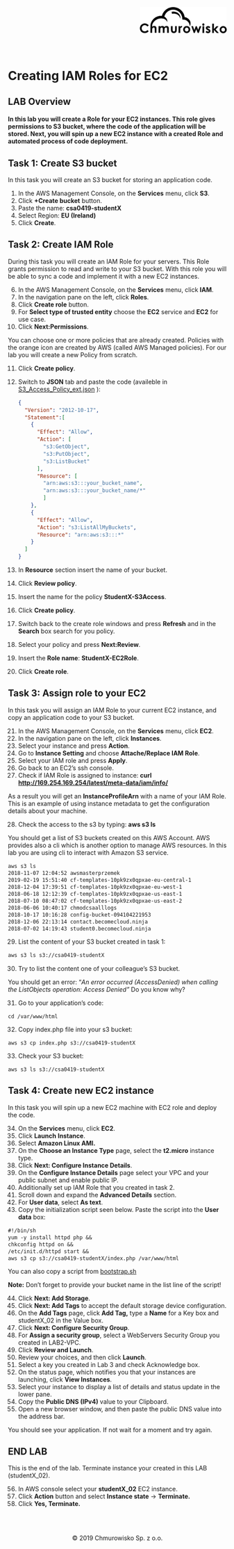 <img src="../../img/logo.png" alt="Chmurowisko logo" width="200" align="right">
<br><br>
<br><br>
<br><br>

# Creating IAM Roles for EC2

## LAB Overview

#### In this lab you will create a Role for your EC2 instances. This role gives permissions to S3 bucket, where the code of the application will be stored. Next, you will spin up a new EC2 instance with a created Role and automated process of code deployment.

## Task 1: Create S3 bucket

In this task you will create an S3 bucket for storing an application code.

1. In the AWS Management Console, on the **Services** menu, click **S3**. 
2. Click **+Create bucket** button. 
3. Paste the name: **csa0419-studentX** 
4. Select Region: **EU (Ireland)** 
5. Click **Create**. 

## Task 2: Create IAM Role

During this task you will create an IAM Role for your servers. This Role grants permission to read and write
to your S3 bucket. With this role you will be able to sync a code and implement it with a new EC2 instances.

6. In the AWS Management Console, on the **Services** menu, click **IAM**.
7. In the navigation pane on the left, click **Roles**.
8. Click **Create role** button.
9. For **Select type of trusted entity** choose the **EC2** service and **EC2** for use case.
10. Click **Next:Permissions**.

You can choose one or more policies that are already created. Policies with the orange icon are created by AWS (called AWS Managed policies).  For our lab you will create a new Policy from scratch.

11. Click **Create policy**.

12. Switch to **JSON** tab and paste the code (availeble in [S3_Access_Policy_ext.json](S3_Access_Policy_ext.json) ):

    ```JSON
    {
      "Version": "2012-10-17",
      "Statement":[
        {
          "Effect": "Allow",
          "Action": [
            "s3:GetObject",
            "s3:PutObject",
            "s3:ListBucket"
          ],
          "Resource": [
            "arn:aws:s3:::your_bucket_name",
            "arn:aws:s3:::your_bucket_name/*"
            ]
        },
        {
          "Effect": "Allow",
          "Action": "s3:ListAllMyBuckets",
          "Resource": "arn:aws:s3:::*"
        }
      ]
    }
    ```

13. In **Resource** section insert the name of your bucket.
14. Click **Review policy**.
15. Insert the name for the policy **StudentX-S3Access**.
16. Click **Create policy**.
17. Switch back to the create role windows and press **Refresh** and in the **Search** box search for you policy.
18. Select your policy and press **Next:Review**.
19. Insert the **Role name**: **StudentX-EC2Role**.
20. Click **Create role**.

## Task 3: Assign role to your EC2

In this task you will assign an IAM Role to your current EC2 instance, and copy an application code to your S3 bucket.

21. In the AWS Management Console, on the **Services** menu, click **EC2**.
22. In the navigation pane on the left, click **Instances**.
23. Select your instance and press **Action**.
24. Go to **Instance Setting** and choose **Attache/Replace IAM Role**.
25. Select your IAM role and press **Apply**.
26. Go back to an EC2’s ssh console.
27. Check if IAM Role is assigned to instance: **curl http://169.254.169.254/latest/meta-data/iam/info/**

As a result you will get an **InstanceProfileArn** with a name of your IAM Role. This is an example of using instance metadata to get the configuration details about your machine.

28. Check the access to the s3 by typing: **aws s3 ls**

You should get a list of  S3 buckets created on this AWS Account. AWS provides also a cli which is another option to manage AWS resources. In this lab you are using cli to interact with Amazon S3 service.

```shell
aws s3 ls 
2018-11-07 12:04:52 awsmasterprzemek
2019-02-19 15:51:40 cf-templates-10pk9zx0qpxae-eu-central-1
2018-12-04 17:39:51 cf-templates-10pk9zx0qpxae-eu-west-1
2018-06-18 12:12:39 cf-templates-10pk9zx0qpxae-us-east-1
2018-07-10 08:47:02 cf-templates-10pk9zx0qpxae-us-east-2
2018-06-06 10:40:17 chmodcsaalllogs
2018-10-17 10:16:28 config-bucket-094104221953
2018-12-06 22:13:14 contact.becomecloud.ninja
2018-07-02 14:19:43 student0.becomecloud.ninja
```

29. List the content of your S3 bucket created in task 1:

```sh
aws s3 ls s3://csa0419-studentX
```

30. Try to list the content one of your colleague’s S3 bucket.

You should get an error: “*An error occurred (AccessDenied) when calling the ListObjects operation: Access Denied”* 
Do you know why?

31. Go to your application’s code:

```she
cd /var/www/html
```

32. Copy index.php file into your s3 bucket:

```she
aws s3 cp index.php s3://csa0419-studentX
```

33. Check your S3 bucket:

```shell
aws s3 ls s3://csa0419-studentX
```



## Task 4: Create new EC2 instance

In this task you will spin up a new EC2 machine with EC2 role and deploy the code.

34. On the **Services** menu, click **EC2**.
35. Click **Launch** **Instance**.
36. Select **Amazon Linux AMI.**
37. On the **Choose an Instance Type** page, select the **t2.micro** instance type.
38. Click **Next: Configure Instance Details**.
39. On the **Configure Instance Details** page select your VPC and your public subnet and enable public IP.
40. Additionally set up IAM Role that you created in task 2.
41. Scroll down and expand the **Advanced Details** section.
42. For **User data**, select **As text**.
43. Copy the initialization script seen below. Paste the script into the **User data** box:

```shell
#!/bin/sh
yum -y install httpd php &&
chkconfig httpd on &&
/etc/init.d/httpd start &&
aws s3 cp s3://csa0419-studentX/index.php /var/www/html
```

You can also copy a script from [bootstrap.sh](bootstrap.sh)

**Note:** Don’t forget to provide your bucket name in the list line of the script!

44. Click **Next: Add Storage**.
45. Click **Next: Add Tags** to accept the default storage device configuration.
46. On the **Add Tags** page, click **Add Tag,** type a **Name** for a Key box and  studentX_02 in the Value  box.
47. Click **Next: Configure Security Group**.
48. For **Assign a security group**, select a WebServers Security Group you created in LAB2-VPC.
49. Click **Review and Launch**.
50. Review your choices, and then click **Launch**.
51. Select a key you created in Lab 3 and check Acknowledge box.
52. On the status page, which notifies you that your instances are launching, click **View Instances**.
53. Select your instance to display a list of details and status update in the lower pane.
54. Copy the **Public DNS (IPv4)** value to your Clipboard.
55. Open a new browser window, and then paste the public DNS value into the address bar.

You should see your application. If not wait for a moment and try again.



## END LAB

This is the end of the lab. Terminate instance your created in this LAB (studentX_02).

56. In AWS console select your **studentX_02** EC2 instance.
57. Click **Action** button and select **Instance state** -> **Terminate.**
58. Click **Yes, Terminate.**

<br><br>


<center><p>&copy; 2019 Chmurowisko Sp. z o.o.<p></center>